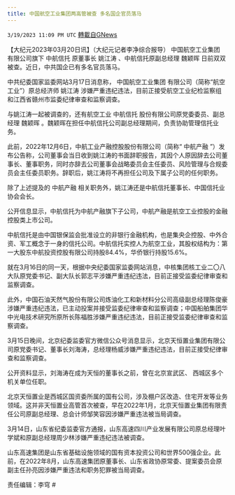 ```yaml
---
title: 中国航空工业集团两高管被查 多名国企官员落马
---
```

`3/19/2023 11:09 PM UTC` [轉載自GNews](https://gnews.org/articles/1028739)


【大纪元2023年03月20日讯】（大纪元记者李净综合报导） 中国航空工业集团 有限公司旗下 中航信托 原董事长 姚江涛 、中航信托原副总经理 魏颖晖 日前双双被查。近日，中共国企已有多名官员落马。

中共纪委国家监委网站3月17日消息称， 中国航空工业集团 有限公司（简称“航空工业”）原总经济师 姚江涛 涉嫌严重违纪违法，目前正接受航空工业纪检监察组和江西省赣州市监委纪律审查和监察调查。

与姚江涛一起被调查的，还有航空工业 中航信托 股份有限公司原党委委员、副总经理 魏颖晖 。魏颖晖在担任中航信托公司副总经理期间，负责协助管理信托业务。

此前，2022年12月6日，中航工业产融控股股份有限公司（简称“ 中航产融 ”）发布公告称，公司董事会当日收到姚江涛的书面辞职报告，其因个人原因辞去公司董事长、董事职务，同时亦辞去公司董事会战略委员会主任委员、风险管理与合规委员会主任委员职务。辞职后，姚江涛将不再担任公司及下属子公司的任何职务。

除了上述提及的 中航产融 相关职务外，姚江涛还是中航信托董事长、中国信托业协会会长。

公开信息显示，中航信托为中航产融旗下子公司，中航产融是航空工业控股的金融控股类上市公司。

中航信托是由中国银保监会批准设立的非银行金融机构，也是集央企控股、中外合资、军工概念于一身的信托公司。中航信托实控人为航空工业，其股权结构为：第一大股东中航投资控股有限公司持股84.4%，华侨银行持股15.6%。

就在3月16日的同一天，根据中央纪委国家监委网站消息，中核集团核工业二〇八大队原党委书记、副大队长郭志平涉嫌严重违纪违法，目前正接受监委纪律审查和监察调查。

此外，中国石油天然气股份有限公司炼油化工和新材料分公司高级副总经理陈俊豪涉嫌严重违纪违法，已主动投案并接受监委纪律审查和监察调查；中国船舶集团华中光电技术研究所原所长陈福胜涉嫌严重违纪违法，目前正接受监委纪律审查和监察调查。

3月15日晚间，北京纪委监委官方微信公众号消息显示，北京天恒置业集团有限公司原党委书记、董事长刘海涛，总经理杨威涉嫌严重违纪违法，目前正接受纪律审查和监察调查。

公开资料显示，刘海涛在成为天恒的董事长之前，曾在北京宣武区、 西城区多个机关单位任职。

北京天恒置业是西城区国资委所属的国有公司，涉及棚户区改造、住宅开发等业务领域。这并非天恒置业高管首次被查，早在2022年1月，北京天恒置业集团有限责任公司原副总经理、总会计师邹笑容因涉嫌严重违法被当局调查。

3月14日，山东省纪委监委官方通报，山东高速四川产业发展有限公司原总经理叶学斌和原副总经理周少林涉嫌严重违纪违法被调查。

山东高速集团是山东省基础设施领域的国有资本投资公司和世界500强企业。此前，在2022年8月，山东高速集团原董事长、山东省政协原常委、提案委员会原副主任孙亮因涉嫌严重违法和职务犯罪被当局调查。

责任编辑：李穹 #

